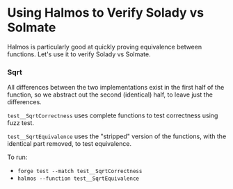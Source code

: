 # Using Halmos to Verify Solady vs Solmate

Halmos is particularly good at quickly proving equivalence between functions. Let's use it to verify Solady vs Solmate.

### Sqrt

All differences between the two implementations exist in the first half of the function, so we abstract out the second (identical) half, to leave just the differences.

`test__SqrtCorrectness` uses complete functions to test correctness using fuzz test.

`test__SqrtEquivalence` uses the "stripped" version of the functions, with the identical part removed, to test equivalence.

To run:
- `forge test --match test__SqrtCorrectness`
- `halmos --function test__SqrtEquivalence`
